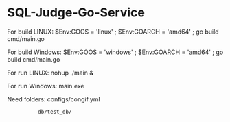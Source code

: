 # SQL-Judge-Go-Service
For build LINUX: $Env:GOOS = 'linux' ; $Env:GOARCH = 'amd64' ; go build cmd/main.go

For build Windows: $Env:GOOS = 'windows' ; $Env:GOARCH = 'amd64' ; go build cmd/main.go

For run LINUX: nohup ./main &

For run Windows: main.exe

Need folders: configs/congif.yml

              db/test_db/
